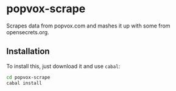 
# popvox-scrape

Scrapes data from popvox.com and mashes it up with some from opensecrets.org.

## Installation

To install this, just download it and use `cabal`:

```bash
cd popvox-scrape
cabal install
```


